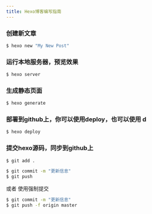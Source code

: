 ```yaml
---
title: Hexo博客编写指南 
---
```


### 创建新文章 

``` bash
$ hexo new "My New Post"
```

### 运行本地服务器，预览效果 

``` bash
$ hexo server
```

### 生成静态页面 

``` bash
$ hexo generate
```

### 部署到github上，你可以使用deploy，也可以使用 d 

``` bash
$ hexo deploy
```

### 提交hexo源码，同步到github上 

``` bash
$ git add .
```

``` bash
$ git commit -m "更新信息"
$ git push
```

或者 使用强制提交

``` bash
$ git commit -m "更新信息"
$ git push -f origin master
```

